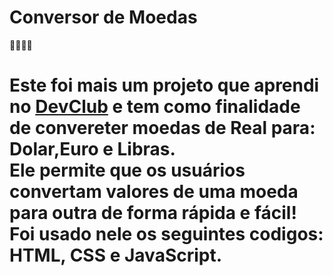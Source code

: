<h1>Conversor de Moedas</h1>🏦💱💶💷
<h1>Este foi mais um projeto que aprendi no <a href="rodolfomori.com.br/devclub">DevClub</a> e tem como finalidade de convereter moedas de Real para: Dolar,Euro e Libras. 
  <br>
Ele permite que os usuários convertam valores de uma moeda para outra de forma rápida e fácil!
  <br>
Foi usado nele os seguintes codigos: HTML, CSS e JavaScript.<h1>
